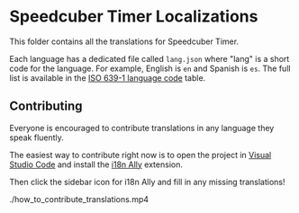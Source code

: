 <!--
 Copyright (c) 2023 Joseph Hale <me@jhale.dev>
 
 This Source Code Form is subject to the terms of the Mozilla Public
 License, v. 2.0. If a copy of the MPL was not distributed with this
 file, You can obtain one at http://mozilla.org/MPL/2.0/.
-->

# Speedcuber Timer Localizations

This folder contains all the translations for Speedcuber Timer.

Each language has a dedicated file called `lang.json` where "lang" is
a short code for the language. For example, English is `en` and Spanish
is `es`. The full list is available in the [ISO 639-1 language
code](https://iso639-3.sil.org/code_tables/639/data?title=&field_iso639_cd_st_mmbrshp_639_1_tid=255291&name_3=&field_iso639_element_scope_tid=All&field_iso639_language_type_tid=All&items_per_page=200)
table.

## Contributing
Everyone is encouraged to contribute translations in any language they
speak fluently.

The easiest way to contribute right now is to open the project in [Visual
Studio Code](https://code.visualstudio.com/) and install the [i18n
Ally](https://marketplace.visualstudio.com/items?itemName=Lokalise.i18n-ally)
extension.

Then click the sidebar icon for i18n Ally and fill in any missing
translations!

./how_to_contribute_translations.mp4
